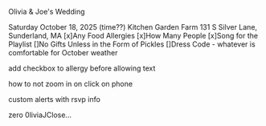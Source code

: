 Olivia & Joe's Wedding

Saturday October 18, 2025 (time??)
Kitchen Garden Farm 131 S Silver Lane, Sunderland, MA
[x]Any Food Allergies
[x]How Many People
[x]Song for the Playlist
[]No Gifts Unless in the Form of Pickles
[]Dress Code - whatever is comfortable for October weather


add checkbox to allergy before allowing text

how to not zoom in on click on phone

custom alerts with rsvp info




zero
0liviaJClose...
